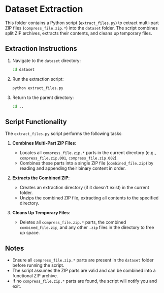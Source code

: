 # Dataset Extraction

This folder contains a Python script (`extract_files.py`) to extract multi-part ZIP files (`compress_file.zip.*`) into the `dataset` folder. The script combines split ZIP archives, extracts their contents, and cleans up temporary files.

## Extraction Instructions

1.  Navigate to the `dataset` directory:
    
    ```bash
    cd dataset
    
    ```
    
2.  Run the extraction script:
    
    ```bash
    python extract_files.py
    
    ```
    
3.  Return to the parent directory:
    
    ```bash
    cd ..
    
    ```
    

## Script Functionality

The `extract_files.py` script performs the following tasks:

1.  **Combines Multi-Part ZIP Files**:
    
    -   Locates all `compress_file.zip.*` parts in the current directory (e.g., `compress_file.zip.001`, `compress_file.zip.002`).
    -   Combines these parts into a single ZIP file (`combined_file.zip`) by reading and appending their binary content in order.
2.  **Extracts the Combined ZIP**:
    
    -   Creates an extraction directory (if it doesn't exist) in the current folder.
    -   Unzips the combined ZIP file, extracting all contents to the specified directory.
3.  **Cleans Up Temporary Files**:
    
    -   Deletes all `compress_file.zip.*` parts, the combined `combined_file.zip`, and any other `.zip` files in the directory to free up space.

## Notes

-   Ensure all `compress_file.zip.*` parts are present in the `dataset` folder before running the script.
-   The script assumes the ZIP parts are valid and can be combined into a functional ZIP archive.
-   If no `compress_file.zip.*` parts are found, the script will notify you and exit.